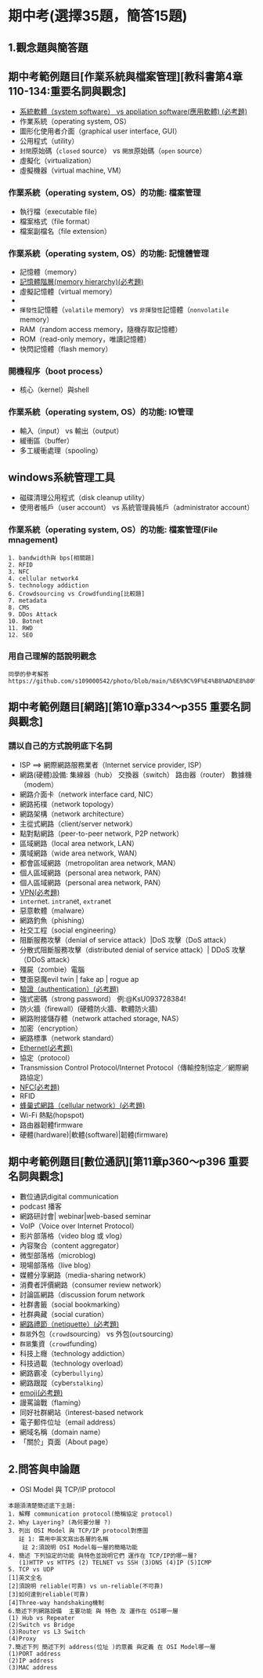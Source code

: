 # 期中考(選擇35題，簡答15題)
## 1.觀念題與簡答題
## 期中考範例題目[作業系統與檔案管理][教科書第4章110-134:重要名詞與觀念]
- [系統軟體（system software）  vs appliation software(應用軟體) (必考題)](https://github.com/Ruass1970E/1A022/blob/main/%E8%A8%88%E7%AE%97%E6%A9%9F%E6%A6%82%E8%AB%96/%E6%9C%9F%E4%B8%AD%E8%80%83%E5%90%8D%E8%A9%9E%E8%A7%A3%E9%87%8B.md#%E7%B3%BB%E7%B5%B1%E8%BB%9F%E9%AB%94)
- 作業系統（operating system, OS）
- 圖形化使用者介面（graphical user interface, GUI）
- 公用程式（utility）
- `封閉`原始碼（`closed` source）  vs `開放`原始碼（`open` source）
- 虛擬化（virtualization）
- 虛擬機器（virtual machine, VM）


### 作業系統（operating system, OS）的功能: 檔案管理
- 執行檔（executable file）
- 檔案格式（file format）
- 檔案副檔名（file extension）

### 作業系統（operating system, OS）的功能: 記憶體管理
- 記憶體（memory）
- [記憶體階層(memory hierarchy)(必考題)](https://github.com/Ruass1970E/1A022/blob/main/%E8%A8%88%E7%AE%97%E6%A9%9F%E6%A6%82%E8%AB%96/%E6%9C%9F%E4%B8%AD%E8%80%83%E5%90%8D%E8%A9%9E%E8%A7%A3%E9%87%8B.md#%E8%A8%98%E6%86%B6%E9%AB%94%E9%9A%8E%E5%B1%A4)
- 虛擬記憶體（virtual memory）
- 
- `揮發性`記憶體（`volatile` memory） vs `非揮發性`記憶體（`nonvolatile` memory）
- RAM（random access memory，隨機存取記憶體）
- ROM（read-only memory，唯讀記憶體）
- 快閃記憶體（flash memory）

### 開機程序（boot process） 

- 核心（kernel）與shell

### 作業系統（operating system, OS）的功能: IO管理

- 輸入（input） vs  輸出（output）
- 緩衝區（buffer）
- 多工緩衝處理（spooling）

## windows系統管理工具
- 磁碟清理公用程式（disk cleanup utility）
- 使用者帳戶（user account）  vs 系統管理員帳戶（administrator account）

### 作業系統（operating system, OS）的功能: 檔案管理(File mnagement)
```
1. bandwidth與 bps[相關題]
2. RFID
3. NFC
4. cellular network4
5. technology addiction
6. Crowdsourcing vs Crowdfunding[比較題]
7. metadata
8. CMS
9. DDos Attack
10. Botnet
11. RWD
12. SEO
```

### 用自己理解的話說明觀念
```
同學的參考解答
https://github.com/s109000542/photo/blob/main/%E6%9C%9F%E4%B8%AD%E8%80%83.md
```




## 期中考範例題目[網路][第10章p334～p355 重要名詞與觀念]

### 請以自己的方式說明底下名詞 
- ISP  ==> 網際網路服務業者（Internet service provider, ISP）
- 網路(硬體)設備: 集線器（hub） 交換器（switch） 路由器（router） 數據機（modem）
- 網路介面卡（network interface card, NIC）
- 網路拓樸（network topology）
- 網路架構（network architecture）
- 主從式網路（client/server network）
- 點對點網路（peer-to-peer network, P2P network）
- 區域網路（local area network, LAN）
- 廣域網路（wide area network, WAN）
- 都會區域網路（metropolitan area network, MAN）
- 個人區域網路（personal area network, PAN）
- 個人區域網路（personal area network, PAN）
- [VPN(必考題)](https://github.com/Ruass1970E/1A022/blob/main/%E8%A8%88%E7%AE%97%E6%A9%9F%E6%A6%82%E8%AB%96/%E6%9C%9F%E4%B8%AD%E8%80%83%E5%90%8D%E8%A9%9E%E8%A7%A3%E9%87%8B.md#vpn)
- `inter`net. `intra`net, `extra`net
- 惡意軟體（malware）
- 網路釣魚（phishing）
- 社交工程（social engineering）
- 阻斷服務攻擊（denial of service attack）|DoS 攻擊（DoS attack）
- 分散式阻斷服務攻擊（distributed denial of service attack）| DDoS 攻擊（DDoS attack） 
- 殭屍（zombie）電腦
- 雙面惡魔evil twin | fake ap |  rogue ap
- [驗證（authentication）(必考題)](https://github.com/Ruass1970E/1A022/blob/main/%E8%A8%88%E7%AE%97%E6%A9%9F%E6%A6%82%E8%AB%96/%E6%9C%9F%E4%B8%AD%E8%80%83%E5%90%8D%E8%A9%9E%E8%A7%A3%E9%87%8B.md#%E9%A9%97%E8%AD%89-authentication) 
- 強式密碼（strong password）   例:@KsU093728384!
- 防火牆（firewall）(硬體防火牆、軟體防火牆)
- 網路附接儲存體（network attached storage, NAS）
- 加密（encryption）
- 網路標準（network standard）
- [Ethernet(必考題)](https://github.com/Ruass1970E/1A022/blob/main/%E8%A8%88%E7%AE%97%E6%A9%9F%E6%A6%82%E8%AB%96/%E6%9C%9F%E4%B8%AD%E8%80%83%E5%90%8D%E8%A9%9E%E8%A7%A3%E9%87%8B.md#ethernet)
- 協定（protocol）
- Transmission Control Protocol/Internet Protocol（傳輸控制協定／網際網路協定） 
- [NFC(必考題)](https://github.com/Ruass1970E/1A022/blob/main/%E8%A8%88%E7%AE%97%E6%A9%9F%E6%A6%82%E8%AB%96/%E6%9C%9F%E4%B8%AD%E8%80%83%E5%90%8D%E8%A9%9E%E8%A7%A3%E9%87%8B.md#nfc)
- RFID
- [蜂巢式網路（cellular network）(必考題)](https://github.com/Ruass1970E/1A022/blob/main/%E8%A8%88%E7%AE%97%E6%A9%9F%E6%A6%82%E8%AB%96/%E6%9C%9F%E4%B8%AD%E8%80%83%E5%90%8D%E8%A9%9E%E8%A7%A3%E9%87%8B.md#%E8%9C%82%E5%B7%A2%E5%BC%8F%E7%B6%B2%E8%B7%AF-cellular-network)
- Wi-Fi 熱點(hopspot)
- 路由器韌體firmware
- 硬體(hardware)|軟體(software)|韌體(firmware)



## 期中考範例題目[數位通訊][第11章p360～p396 重要名詞與觀念]
- 數位通訊digital communication
- podcast 播客
- 網路研討會| webinar|web-based seminar 
- VoIP（Voice over Internet Protocol）
- 影片部落格（video blog 或 vlog）
- 內容聚合（content aggregator） 
- 微型部落格（microblog)
- 現場部落格（live blog） 
- 媒體分享網路（media-sharing network）
- 消費者評價網路（consumer review network）
- 討論區網路（discussion forum network
- 社群書籤（social bookmarking） 
- 社群典藏（social curation）
- [網路禮節（netiquette）(必考題)](https://github.com/Ruass1970E/1A022/blob/main/%E8%A8%88%E7%AE%97%E6%A9%9F%E6%A6%82%E8%AB%96/%E6%9C%9F%E4%B8%AD%E8%80%83%E5%90%8D%E8%A9%9E%E8%A7%A3%E9%87%8B.md#%E7%B6%B2%E8%B7%AF%E7%A6%AE%E7%AF%80-netiquette)
- `群眾`外包（`crowd`sourcing）  vs 外包(`out`sourcing）  
- `群眾`集資（`crowd`funding）
- 科技上癮（technology addiction）
- 科技過載（technology overload）
- 網路霸凌（cyber`bullying`）
- 網路跟蹤（cyber`stalking`）
- [emoji(必考題)]()
- 謾罵論戰（flaming）
- 同好社群網站（interest-based network
- 電子郵件位址（email address）
- 網域名稱（domain name）
- 「關於」頁面（About page）

## 2.問答與申論題 
- OSI Model 與 TCP/IP protocol
```
本題須清楚簡述底下主題:
1. 解釋 communication protocol(簡稱協定 protocol)
2. Why Layering? (為何要分層 ?)
3. 列出 OSI Model 與 TCP/IP protocol對應圖
   註 1: 需用中英文寫出各層的名稱
    註 2:須說明 OSI Model每一層的簡略功能
4. 簡述 下列協定的功能 與特色並說明它們 運作在 TCP/IP的哪一層?
   (1)HTTP vs HTTPS (2) TELNET vs SSH (3)DNS (4)IP (5)ICMP
5. TCP vs UDP
[1]英文全名
[2]須說明 reliable(可靠) vs un-reliable(不可靠)
[3]如何達到reliable(可靠)
[4]Three-way handshaking機制
6.簡述下列網路設備  主要功能 與 特色 及 運作在 OSI哪一層
(1) Hub vs Repeater
(2)Switch vs Bridge
(3)Router vs L3 Switch
(4)Proxy
7.簡述下列 簡述下列 address(位址 )的意義 與定義 在 OSI Model哪一層
(1)PORT address
(2)IP address
(3)MAC address
```
